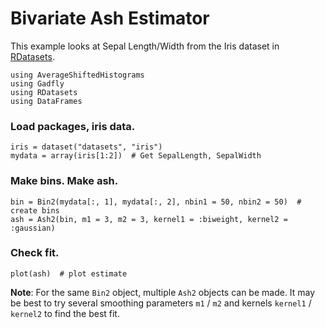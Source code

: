 
# Bivariate Ash Estimator

This example looks at Sepal Length/Width from the Iris dataset in
[RDatasets](https://github.com/johnmyleswhite/RDatasets.jl).

```{julia; term=false; eval=true}
using AverageShiftedHistograms
using Gadfly
using RDatasets
using DataFrames
```


### Load packages, iris data.



```{julia; term=false; eval=true}
iris = dataset("datasets", "iris")
mydata = array(iris[1:2])  # Get SepalLength, SepalWidth
```



### Make bins.  Make ash.

```{julia; term=false; eval=true}
bin = Bin2(mydata[:, 1], mydata[:, 2], nbin1 = 50, nbin2 = 50)  # create bins
ash = Ash2(bin, m1 = 3, m2 = 3, kernel1 = :biweight, kernel2 = :gaussian)
```



### Check fit.

```{julia; term=false; eval=true}
plot(ash)  # plot estimate
```
**Note**: For the same `Bin2` object, multiple `Ash2` objects can be made.  It may
be best to try several smoothing parameters `m1` / `m2` and kernels `kernel1` / `kernel2` to
find the best fit.
